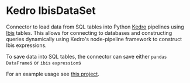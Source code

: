 # Kedro IbisDataSet

Connector to load data from SQL tables into Python [Kedro](https://github.com/kedro-org/kedro) pipelines using [Ibis](https://github.com/ibis-project/ibis) tables.
This allows for connecting to databases and constructing queries dynamically using Kedro's node-pipeline framework to construct Ibis expressions.

To save data into SQL tables, the connector can save either `pandas` `DataFrame`s or `ibis` `expression`s

For an example usage see [this project](https://github.com/inigohidalgo/ibis-kedro-poc/).
